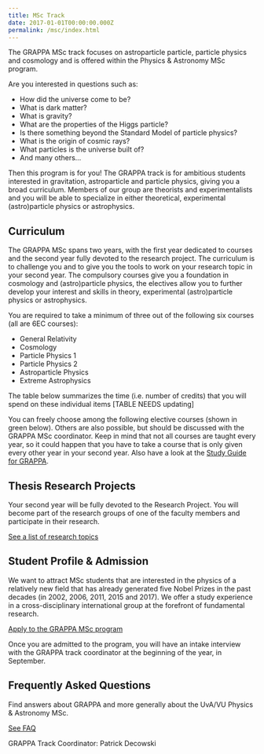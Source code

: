 ```yaml
---
title: MSc Track
date: 2017-01-01T00:00:00.000Z
permalink: /msc/index.html
---
```


The GRAPPA MSc track focuses on astroparticle particle, particle physics and cosmology and is offered within the Physics & Astronomy MSc program.

Are you interested in questions such as:
- How did the universe come to be?
- What is dark matter?
- What is gravity?
- What are the properties of the Higgs particle?
- Is there something beyond the Standard Model of particle physics?
- What is the origin of cosmic rays?
- What particles is the universe built of?
- And many others…

Then this program is for you! The GRAPPA track is for ambitious students interested in gravitation, astroparticle and particle physics, giving you a broad curriculum. Members of our group are theorists and experimentalists and you will be able to specialize in either theoretical, experimental (astro)particle physics or astrophysics.

## Curriculum
The GRAPPA MSc spans two years, with the first year dedicated to courses and the second year fully devoted to the research project. The curriculum is to challenge you and to give you the tools to work on your research topic in your second year. The compulsory courses give you a foundation in cosmology and (astro)particle physics, the electives allow you to further develop your interest and skills  in theory, experimental (astro)particle physics or astrophysics. 

You are required to take a minimum of three out of the following six courses (all are 6EC courses):
- General Relativity
- Cosmology
- Particle Physics 1
- Particle Physics 2
- Astroparticle Physics
- Extreme Astrophysics

The table below summarizes the time (i.e. number of credits) that you will spend on these individual items [TABLE NEEDS updating]


You can freely choose among the following elective courses (shown in green below). Others are also possible, but should be discussed with the GRAPPA MSc coordinator. Keep in mind that not all courses are taught every year, so it could happen that you have to take a course that is only given every other year in your second year. Also have a look at the [Study Guide for GRAPPA](https://studiegids.uva.nl/xmlpages/page/2019-2020/zoek-opleiding/opleiding/5784/232951).

## Thesis Research Projects

Your second year will be fully devoted to the Research Project. You will become part of the research groups of one of the faculty members and participate in their research. 

[See a list of research topics](/msc/thesis/)
## Student Profile & Admission

We want to attract MSc students that are interested in the physics of a relatively new field that has already generated five Nobel Prizes in the past decades (in 2002, 2006, 2011, 2015 and 2017). We offer a study experience in a cross-disciplinary international group at the forefront of fundamental research. 

[Apply to the GRAPPA MSc program](http://www.uva.nl/onderwijs/master/masteropleidingen/nav/keys/fnwi/item/physics-gravitation-astroparticle-physics.html)

Once you are admitted to the program, you will have an intake interview with the GRAPPA track coordinator at the beginning of the year, in September.

## Frequently Asked Questions
Find answers about GRAPPA and more generally about the UvA/VU Physics & Astronomy MSc.

[See FAQ](/msc/faq/)

GRAPPA Track Coordinator: Patrick Decowski
